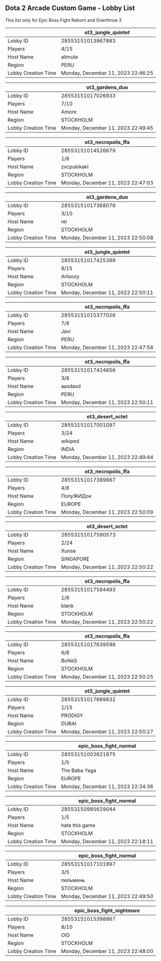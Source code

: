 ## Dota 2 Arcade Custom Game - Lobby List

This list only for Epic Boss Fight Reborn and Overthrow 3

|  | ot3_jungle_quintet |
| ------ | ------ |
| Lobby ID | 28553151013967883 |
| Players | 4/15 |
| Host Name | allmute |
| Region | PERU |
| Lobby Creation Time | Monday, December 11, 2023 22:46:25 |


|  | ot3_gardens_duo |
| ------ | ------ |
| Lobby ID | 28553151017026933 |
| Players | 7/10 |
| Host Name | Amore |
| Region | STOCKHOLM |
| Lobby Creation Time | Monday, December 11, 2023 22:49:45 |


|  | ot3_necropolis_ffa |
| ------ | ------ |
| Lobby ID | 28553151014526679 |
| Players | 1/8 |
| Host Name | zxcpukikaki |
| Region | STOCKHOLM |
| Lobby Creation Time | Monday, December 11, 2023 22:47:03 |


|  | ot3_gardens_duo |
| ------ | ------ |
| Lobby ID | 28553151017368076 |
| Players | 3/10 |
| Host Name | rei |
| Region | STOCKHOLM |
| Lobby Creation Time | Monday, December 11, 2023 22:50:08 |


|  | ot3_jungle_quintet |
| ------ | ------ |
| Lobby ID | 28553151017425399 |
| Players | 8/15 |
| Host Name | Artoozy |
| Region | STOCKHOLM |
| Lobby Creation Time | Monday, December 11, 2023 22:50:11 |


|  | ot3_necropolis_ffa |
| ------ | ------ |
| Lobby ID | 28553151015377026 |
| Players | 7/8 |
| Host Name | Javi |
| Region | PERU |
| Lobby Creation Time | Monday, December 11, 2023 22:47:58 |


|  | ot3_necropolis_ffa |
| ------ | ------ |
| Lobby ID | 28553151017424656 |
| Players | 3/8 |
| Host Name | aasdasd |
| Region | PERU |
| Lobby Creation Time | Monday, December 11, 2023 22:50:11 |


|  | ot3_desert_octet |
| ------ | ------ |
| Lobby ID | 28553151017001097 |
| Players | 3/24 |
| Host Name | wikiped |
| Region | INDIA |
| Lobby Creation Time | Monday, December 11, 2023 22:49:44 |


|  | ot3_necropolis_ffa |
| ------ | ------ |
| Lobby ID | 28553151017389867 |
| Players | 4/8 |
| Host Name | ПолуЖИДок |
| Region | EUROPE |
| Lobby Creation Time | Monday, December 11, 2023 22:50:09 |


|  | ot3_desert_octet |
| ------ | ------ |
| Lobby ID | 28553151017590573 |
| Players | 2/24 |
| Host Name | Xunse |
| Region | SINGAPORE |
| Lobby Creation Time | Monday, December 11, 2023 22:50:22 |


|  | ot3_necropolis_ffa |
| ------ | ------ |
| Lobby ID | 28553151017584493 |
| Players | 1/8 |
| Host Name | blank |
| Region | STOCKHOLM |
| Lobby Creation Time | Monday, December 11, 2023 22:50:22 |


|  | ot3_necropolis_ffa |
| ------ | ------ |
| Lobby ID | 28553151017639598 |
| Players | 6/8 |
| Host Name | BoNeS |
| Region | STOCKHOLM |
| Lobby Creation Time | Monday, December 11, 2023 22:50:25 |


|  | ot3_jungle_quintet |
| ------ | ------ |
| Lobby ID | 28553151017669832 |
| Players | 1/15 |
| Host Name | PRODIGY |
| Region | DUBAI |
| Lobby Creation Time | Monday, December 11, 2023 22:50:27 |


|  | epic_boss_fight_normal |
| ------ | ------ |
| Lobby ID | 28553151002621875 |
| Players | 1/5 |
| Host Name | The Baba Yaga |
| Region | EUROPE |
| Lobby Creation Time | Monday, December 11, 2023 22:34:36 |


|  | epic_boss_fight_normal |
| ------ | ------ |
| Lobby ID | 28553150985629044 |
| Players | 1/5 |
| Host Name | hate this game |
| Region | STOCKHOLM |
| Lobby Creation Time | Monday, December 11, 2023 22:18:11 |


|  | epic_boss_fight_normal |
| ------ | ------ |
| Lobby ID | 28553151017101897 |
| Players | 3/5 |
| Host Name | пельмень |
| Region | STOCKHOLM |
| Lobby Creation Time | Monday, December 11, 2023 22:49:50 |


|  | epic_boss_fight_nightmare |
| ------ | ------ |
| Lobby ID | 28553151015398867 |
| Players | 8/10 |
| Host Name | OID |
| Region | STOCKHOLM |
| Lobby Creation Time | Monday, December 11, 2023 22:48:00 |


